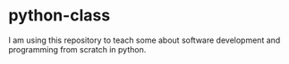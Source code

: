 # python-class

I am using this repository to teach some about software development and programming from scratch in python.
